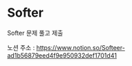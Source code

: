 # Softer


Softer 문제 풀고 제출

노션 주소 : https://www.notion.so/Softeer-ad1b56879eed4f9e950932def1701d41

&nbsp;
